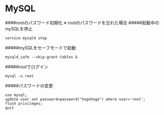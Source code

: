 # MySQL
####rootのパスワード初期化
※ rootのパスワードを忘れた場合
#####起動中のmySQLを停止
```
service mysqld stop
```
#####mySQLをセーフモードで起動
```
mysqld_safe --skip-grant-tables &
```
#####rootでログイン
```
mysql -u root
```
#####パスワードの変更
```
use mysql;
update user set password=password("hogehoge") where user='root';
flush privileges;
quit
```
